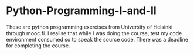 # Python-Programming-I-and-II
These are python programming exercises from University of Helsinki through mooc.fi. I realise that while I was doing the course, test my code environment consumed so to speak the source code. There was a deadline for completing the course.
